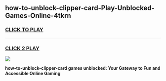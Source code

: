 
## how-to-unblock-clipper-card-Play-Unblocked-Games-Online-4tkrn
<h3>
<a href="https://premium76.site?title=how-to-unblock-clipper-card&ref=25A">CLICK TO PLAY</a></h3>
<hr>

<h3>
<a href="https://premium76.site?title=how-to-unblock-clipper-card&ref=25A">CLICK 2 PLAY</a>
  
</h3>

<a href="https://premium76.site?title=how-to-unblock-clipper-card&ref=25A"><img src="https://clearcache.store/games.png"></a>


**how-to-unblock-clipper-card games unblocked: Your Gateway to Fun and Accessible Online Gaming**
